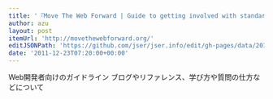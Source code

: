 ```yaml
---
title: '『Move The Web Forward | Guide to getting involved with standards and browser development』'
author: azu
layout: post
itemUrl: 'http://movethewebforward.org/'
editJSONPath: 'https://github.com/jser/jser.info/edit/gh-pages/data/2011/12/index.json'
date: '2011-12-23T07:20:00+00:00'
---
```

Web開発者向けのガイドライン
ブログやリファレンス、学び方や質問の仕方などについて
